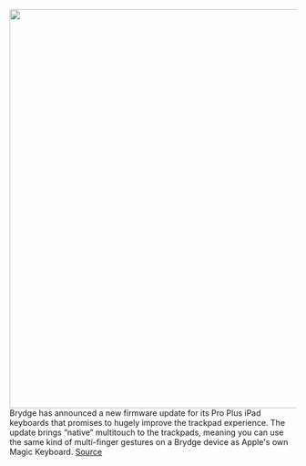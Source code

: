 <img src='https://cdn.vox-cdn.com/thumbor/KzKP1tajtP2PZGBi2C2h13I1VRY=/0x0:2040x1360/1200x800/filters:focal(857x517:1183x843)/cdn.vox-cdn.com/uploads/chorus_image/image/68830912/DSC00760.0.jpg' width='700px' /><br/>
Brydge has announced a new firmware update for its Pro Plus iPad keyboards that promises to hugely improve the trackpad experience. The update brings “native” multitouch to the trackpads, meaning you can use the same kind of multi-finger gestures on a Brydge device as Apple's own Magic Keyboard.
<a href='https://www.theverge.com/2021/2/17/22287000/brydge-pro-plus-ipad-keyboard-new-firmware-native-multitouch'> Source <a/>